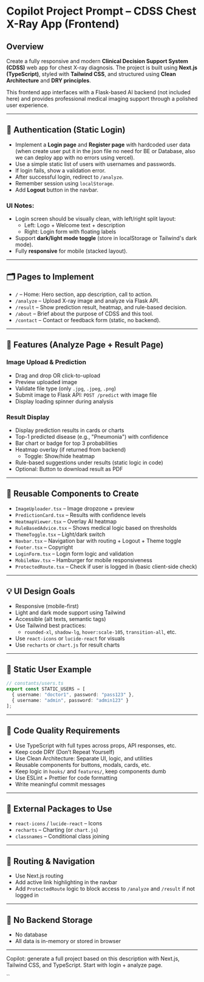 # Copilot Project Prompt – CDSS Chest X-Ray App (Frontend)

## Overview
Create a fully responsive and modern **Clinical Decision Support System (CDSS)** web app for chest X-ray diagnosis. The project is built using **Next.js (TypeScript)**, styled with **Tailwind CSS**, and structured using **Clean Architecture** and **DRY principles**.

This frontend app interfaces with a Flask-based AI backend (not included here) and provides professional medical imaging support through a polished user experience.

---

## 🔐 Authentication (Static Login)

- Implement a **Login page** and **Register page** with hardcoded user data (when create user put it in the json file no need for BE or Database, also we can deploy app with no errors using vercel).
- Use a simple static list of users with usernames and passwords.
- If login fails, show a validation error.
- After successful login, redirect to `/analyze`.
- Remember session using `localStorage`.
- Add **Logout** button in the navbar.

### UI Notes:
- Login screen should be visually clean, with left/right split layout:
  - Left: Logo + Welcome text + description
  - Right: Login form with floating labels
- Support **dark/light mode toggle** (store in localStorage or Tailwind's dark mode).
- Fully **responsive** for mobile (stacked layout).

---

## 🗂 Pages to Implement

- `/` – Home: Hero section, app description, call to action.
- `/analyze` – Upload X-ray image and analyze via Flask API.
- `/result` – Show prediction result, heatmap, and rule-based decision.
- `/about` – Brief about the purpose of CDSS and this tool.
- `/contact` – Contact or feedback form (static, no backend).

---

## 🧠 Features (Analyze Page + Result Page)

### Image Upload & Prediction
- Drag and drop OR click-to-upload
- Preview uploaded image
- Validate file type (only `.jpg`, `.jpeg`, `.png`)
- Submit image to Flask API: `POST /predict` with image file
- Display loading spinner during analysis

### Result Display
- Display prediction results in cards or charts
- Top-1 predicted disease (e.g., "Pneumonia") with confidence
- Bar chart or badge for top 3 probabilities
- Heatmap overlay (if returned from backend)
  - Toggle: Show/hide heatmap
- Rule-based suggestions under results (static logic in code)
- Optional: Button to download result as PDF

---

## 🧩 Reusable Components to Create

- `ImageUploader.tsx` – Image dropzone + preview
- `PredictionCard.tsx` – Results with confidence levels
- `HeatmapViewer.tsx` – Overlay AI heatmap
- `RuleBasedAdvice.tsx` – Shows medical logic based on thresholds
- `ThemeToggle.tsx` – Light/dark switch
- `Navbar.tsx` – Navigation bar with routing + Logout + Theme toggle
- `Footer.tsx` – Copyright
- `LoginForm.tsx` – Login form logic and validation
- `MobileNav.tsx` – Hamburger for mobile responsiveness
- `ProtectedRoute.tsx` – Check if user is logged in (basic client-side check)

---

## 💡 UI Design Goals

- Responsive (mobile-first)
- Light and dark mode support using Tailwind
- Accessible (alt texts, semantic tags)
- Use Tailwind best practices:
  - `rounded-xl`, `shadow-lg`, `hover:scale-105`, `transition-all`, etc.
- Use `react-icons` or `lucide-react` for visuals
- Use `recharts` or `chart.js` for result charts

---

## 🔁 Static User Example

```ts
// constants/users.ts
export const STATIC_USERS = [
  { username: "doctor1", password: "pass123" },
  { username: "admin", password: "admin123" }
];
````

---

## 🧼 Code Quality Requirements

* Use TypeScript with full types across props, API responses, etc.
* Keep code DRY (Don’t Repeat Yourself)
* Use Clean Architecture: Separate UI, logic, and utilities
* Reusable components for buttons, modals, cards, etc.
* Keep logic in `hooks/` and `features/`, keep components dumb
* Use ESLint + Prettier for code formatting
* Write meaningful commit messages

---

## 🔌 External Packages to Use

* `react-icons` / `lucide-react` – Icons
* `recharts` – Charting (or `chart.js`)
* `classnames` – Conditional class joining
---

## 🧭 Routing & Navigation

* Use Next.js routing
* Add active link highlighting in the navbar
* Add `ProtectedRoute` logic to block access to `/analyze` and `/result` if not logged in

---

## 🚫 No Backend Storage

* No database
* All data is in-memory or stored in browser

---

Copilot: generate a full project based on this description with Next.js, Tailwind CSS, and TypeScript. Start with login + analyze page.

``